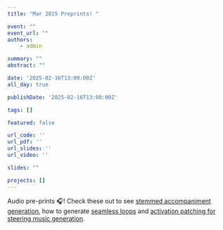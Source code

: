 ```yaml
---
title: "Mar 2025 Preprints! "

event: ""
event_url: ""
authors:
    - admin

summary: ""
abstract: ""

date: '2025-02-16T13:00:00Z'
all_day: true

publishDate: '2025-02-16T13:00:00Z'

tags: []

featured: false

url_code: ''
url_pdf: ''
url_slides: ''
url_video: ''

slides: ""

projects: []
---
```

Audio pre-prints 🎧! Check these out to see [stemmed accompaniment generation](https://arxiv.org/abs/2504.05690), how to generate [seamless loops](https://arxiv.org/abs/2504.04466) and [activation patching for steering music generation](https://arxiv.org/abs/2504.04479).
